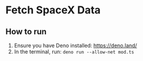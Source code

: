 # Fetch SpaceX Data

## How to run

1. Ensure you have Deno installed: https://deno.land/
2. In the terminal, run: `deno run --allow-net mod.ts`
